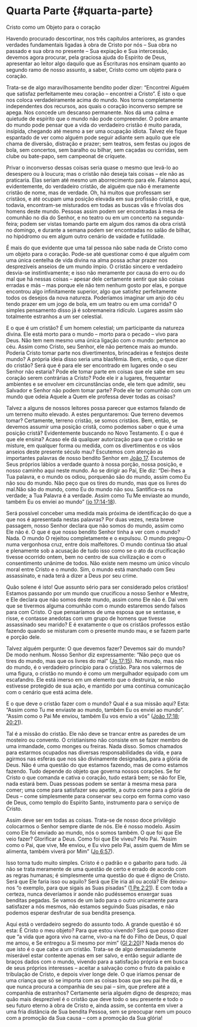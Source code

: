 # Quarta Parte {#quarta-parte}

Cristo como um Objeto para o coração

Havendo procurado descortinar, nos três capítulos anteriores, as grandes verdades fundamentais ligadas à obra de Cristo por nós – Sua obra no passado e sua obra no presente – Sua expiação e Sua intercessão, devemos agora procurar, pela graciosa ajuda do Espírito de Deus, apresentar ao leitor algo daquilo que as Escrituras nos ensinam quanto ao segundo ramo de nosso assunto, a saber, Cristo como um objeto para o coração.

Trata-se de algo maravilhosamente bendito poder dizer: “Encontrei Alguém que satisfaz perfeitamente meu coração – encontrei a Cristo”. É isto o que nos coloca verdadeiramente acima do mundo. Nos torna completamente independentes dos recursos, aos quais o coração inconverso sempre se apega. Nos concede um descanso permanente. Nos dá uma calma e quietude de espírito que o mundo não pode compreender. O pobre amante do mundo pode pensar que a vida do verdadeiro cristão é muito parada, insípida, chegando até mesmo a ser uma ocupação idiota. Talvez ele fique espantado de ver como alguém pode seguir adiante sem aquilo que ele chama de diversão, distração e prazer; sem teatros, sem festas ou jogos de bola, sem concertos, sem baralho ou bilhar, sem caçadas ou corridas, sem clube ou bate-papo, sem campeonat de críquete.

Privar o inconverso dessas coisas seria quase o mesmo que levá-lo ao desespero ou à loucura; mas o cristão não deseja tais coisas – ele não as praticaria. Elas seriam até mesmo um aborrecimento para ele. Falamos aqui, evidentemente, do verdadeiro cristão, de alguém que não é meramente cristão de nome, mas de verdade. Oh, há muitos que professam ser cristãos, e até ocupam uma posição elevada em sua profissão cristã, e que, todavia, encontram-se misturados em todas as buscas vãs e frívolas dos homens deste mundo. Pessoas assim podem ser encontradas à mesa de comunhão no dia do Senhor, e no teatro ou em um concerto na segunda-feira; podem ser vistas tomando parte em algum dos ramos da obra cristã no domingo, e durante a semana podem ser encontradas no salão de bilhar, no hipódromo ou em algum outro cenário de vaidade e futilidade.

É mais do que evidente que uma tal pessoa não sabe nada de Cristo como um objeto para o coração. Pode-se até questionar como é que alguém com uma única centelha de vida divina na alma possa achar prazer nos desprezíveis anseios de um mundo ímpio. O cristão sincero e verdadeiro desvia-se instintivamente; e isso não meramente por causa do erro ou do mal que há nessas coisas – apesar dele certamente sentir que são coisas erradas e más – mas porque ele não tem nenhum gosto por elas, e porque encontrou algo infinitamente superior, algo que satisfez perfeitamente todos os desejos da nova natureza. Poderíamos imaginar um anjo do céu tendo prazer em um jogo de bola, em um teatro ou em uma corrida? O simples pensamento disso já é sobremaneira ridículo. Lugares assim são totalmente estranhos a um ser celestial.

E o que é um cristão? É um homem celestial; um participante da natureza divina. Ele está morto para o mundo – morto para o pecado – vivo para Deus. Não tem nem mesmo uma única ligação com o mundo: pertence ao céu. Assim como Cristo, seu Senhor, ele não pertence mais ao mundo. Poderia Cristo tomar parte nos divertimentos, brincadeiras e festejos deste mundo? A própria ideia disso seria uma blasfêmia. Bem, então, o que dizer do cristão? Será que é para ele ser encontrado em lugares onde o seu Senhor não estaria? Pode ele tomar parte em coisas que ele sabe em seu coração serem contrárias a Cristo? Pode ele ir a lugares, frequentar ambientes e se envolver em circunstâncias onde, ele tem que admitir, seu Salvador e Senhor não podem tomar parte? Pode ele ter comunhão com um mundo que odeia Aquele a Quem ele professa dever todas as coisas?

Talvez a alguns de nossos leitores possa parecer que estamos falando de um terreno muito elevado. A estes perguntaremos: Que terreno devemos tomar? Certamente, terreno cristão, se somos cristãos. Bem, então, se devemos assumir uma posição cristã, como podemos saber o que é uma posição cristã? Evidentemente buscando no Novo Testamento. E o que é que ele ensina? Acaso ele dá qualquer autorização para que o cristão se misture, em qualquer forma ou medida, com os divertimentos e os vãos anseios deste presente século mau? Escutemos com atenção as importantes palavras de nosso bendito Senhor em [João 17](http://bibliaonline.com.br/acf/jo/17). Escutemos de Seus próprios lábios a verdade quanto à nossa porção, nossa posição, e nosso caminho aqui neste mundo. Ao se dirigir ao Pai, Ele diz: “Dei-lhes a Tua palavra, e o mundo os odiou, porquenão são do mundo, assim como Eu não sou do mundo. Não peço que os tires do mundo, mas que os livres do mal.Não são do mundo, como Eu do mundo não sou. Santifica-os na verdade; a Tua Palavra é a verdade. Assim como Tu Me enviaste ao mundo, também Eu os enviei ao mundo” [(jo 17:14-18](http://bibliaonline.com.br/acf/jo/17/14-18)).

Será possível conceber uma medida mais próxima de identificação do que a que nos é apresentada nestas palavras? Por duas vezes, nesta breve passagem, nosso Senhor declara que não somos do mundo, assim como Ele não é. O que é que nosso bendito Senhor tinha a ver com o mundo? Nada. O mundo O rejeitou completamente e o expulsou. O mundo pregou-O numa vergonhosa cruz, entre dois malfeitores. O mundo continua tão atual e plenamente sob a acusação de tudo isso como se o ato da crucificação tivesse ocorrido ontem, bem no centro de sua civilização e com o consentimento unânime de todos. Não existe nem mesmo um único vínculo moral entre Cristo e o mundo. Sim, o mundo está manchado com Seu assassinato, e nada terá a dizer a Deus por seu crime.

Quão solene é isto! Que assunto sério para ser considerado pelos cristãos! Estamos passando por um mundo que crucificou a nosso Senhor e Mestre, e Ele declara que não somos deste mundo, assim como Ele não é. Daí vem que se tivermos alguma comunhão com o mundo estaremos sendo falsos para com Cristo. O que pensaríamos de uma esposa que se sentasse, e risse, e contasse anedotas com um grupo de homens que tivesse assassinado seu marido? E é exatamente o que os cristãos professos estão fazendo quando se misturam com o presente mundo mau, e se fazem parte e porção dele.

Talvez alguém pergunte: O que devemos fazer? Devemos sair do mundo? De modo nenhum. Nosso Senhor diz expressamente: “Não peço que os tires do mundo, mas que os livres do mal” ([Jo 17:15](http://bibliaonline.com.br/acf/jo/17/15)). No mundo, mas não do mundo, é o verdadeiro princípio para o cristão. Para nos valermos de uma figura, o cristão no mundo é como um mergulhador equipado com um escafandro. Ele está imerso em um elemento que o destruiria, se não estivesse protegido de sua ação, e mantido por uma contínua comunicação com o cenário que está acima dele.

E o que deve o cristão fazer com o mundo? Qual é a sua missão aqui? Esta: “Assim como Tu me enviaste ao mundo, também Eu os enviei ao mundo”. “Assim como o Pai Me enviou, também Eu vos envio a vós” ([João 17:18](http://bibliaonline.com.br/acf/jo/17/18); [20:21](http://bibliaonline.com.br/acf/jo/20/21)).

Tal é a missão do cristão. Ele não deve se trancar entre as paredes de um mosteiro ou convento. O cristianismo não consiste em se fazer membro de uma irmandade, como monges ou freiras. Nada disso. Somos chamados para estarmos ocupados nas diversas responsabilidades da vida, e para agirmos nas esferas que nos são divinamente designadas, para a glória de Deus. Não é uma questão do que estamos fazendo, mas de como estamos fazendo. Tudo depende do objeto que governa nossos corações. Se for Cristo o que comanda e cativa o coração, tudo estará bem; se não for Ele, nada estará bem. Duas pessoas podem se sentar à mesma mesa para comer; uma come para satisfazer seu apetite, a outra come para a glória de Deus – come simplesmente para conservar seu corpo em forma como vaso de Deus, como templo do Espírito Santo, instrumento para o serviço de Cristo.

Assim deve ser em todas as coisas. Trata-se de nosso doce privilégio colocarmos o Senhor sempre diante de nós. Ele é nosso modelo. Assim como Ele foi enviado ao mundo, nós o somos também. O que foi que Ele veio fazer? Glorificar a Deus. Como foi que Ele viveu? Pelo Pai. “Assim como o Pai, que vive, Me enviou, e Eu vivo pelo Pai, assim quem de Mim se alimenta, também viverá por Mim” ([Jo 6:57](http://bibliaonline.com.br/acf/jo/6/57)).

Isso torna tudo muito simples. Cristo é o padrão e o gabarito para tudo. Já não se trata meramente de uma questão de certo e errado de acordo com as regras humanas; é simplesmente uma questão do que é digno de Cristo. Será que Ele faria isso ou aquilo? Será que Ele iria ali ou acolá? Ele deixou-nos “o exemplo, para que sigais as Suas pisadas” ([1 Pe 2:21](http://bibliaonline.com.br/acf/1pe/2/21)). E com toda a certeza, nunca deveríamos ir aonde não pudéssemos enxergar suas benditas pegadas. Se vamos de um lado para o outro unicamente para satisfazer a nós mesmos, não estamos seguindo Suas pisadas, e não podemos esperar desfrutar de sua bendita presença.

Aqui está o verdadeiro segredo do assunto todo. A grande questão é só esta: É Cristo o meu objeto? Para que estou vivendo? Será que posso dizer que “a vida que agora vivo na carne, vivo-a na fé do Filho de Deus, O qual me amou, e Se entregou a Si mesmo por mim” ([Gl 2:20](http://bibliaonline.com.br/acf/gl/2/20))? Nada menos do que isto é o que cabe a um cristão. Trata-se de algo demasiadamente miserável estar contente apenas em ser salvo, e então seguir adiante de braços dados com o mundo, vivendo para a satisfação própria e em busca de seus próprios interesses – aceitar a salvação como o fruto da paixão e tribulação de Cristo, e depois viver longe dele. O que iríamos pensar de uma criança que só se importa com as coisas boas que seu pai lhe dá, e que nunca procura a companhia de seu pai – sim, que prefere até a companhia de estranhos? Certamente seria alguém digno de desprezo; mas quão mais desprezível é o cristão que deve todo o seu presente e todo o seu futuro eterno à obra de Cristo e, ainda assim, se contenta em viver a uma fria distância de Sua bendita Pessoa, sem se preocupar nem um pouco com a promoção da Sua causa – com a promoção da Sua glória!
